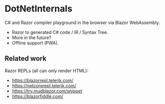 # DotNetInternals

C# and Razor compiler playground in the browser via Blazor WebAssembly.

- Razor to generated C# code / IR / Syntax Tree.
- More in the future?
- Offline support (PWA).

## Related work

Razor REPLs (all can only render HTML):
- https://blazorrepl.telerik.com/
- https://netcorerepl.telerik.com/
- https://try.mudblazor.com/snippet
- https://blazorfiddle.com/
